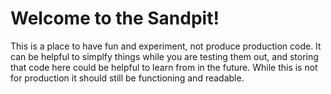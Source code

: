 # Welcome to the Sandpit!

This is a place to have fun and experiment, not produce production code. It can be helpful to simplfy things while you are testing them out, and storing that code here could be helpful to learn from in the future. While this is not for production it should still be functioning and readable.

